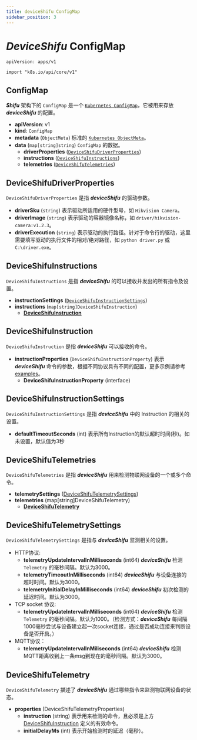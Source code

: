 ```yaml
---
title: deviceShifu ConfigMap
sidebar_position: 3
---
```


# ***DeviceShifu*** ConfigMap

`apiVersion: apps/v1`

`import "k8s.io/api/core/v1"`

## ConfigMap

***Shifu*** 架构下的 `ConfigMap` 是一个 [`Kubernetes ConfigMap`](https://kubernetes.io/docs/reference/kubernetes-api/config-and-storage-resources/config-map-v1/)，它被用来存放 ***deviceShifu*** 的配置。

- **apiVersion**: v1
- **kind**: `ConfigMap`
- **metadata** (`ObjectMeta`)
  标准的 [`Kubernetes ObjectMeta`](https://kubernetes.io/docs/reference/kubernetes-api/common-definitions/object-meta/#ObjectMeta)。
- **data** (`map[string]string`)
  `ConfigMap` 的数据。
  - **driverProperties** ([`DeviceShifuDriverProperties`](#deviceshifudriverproperties))
  - **instructions** ([`DeviceShifuInstructions`](#deviceshifuinstructions))
  - **telemetries** ([`DeviceShifuTelemetries`](#deviceshifutelemetries))

## DeviceShifuDriverProperties

`DeviceShifuDriverProperties` 是指 ***deviceShifu*** 的驱动参数。

- **driverSku** (`string`)
  表示驱动所适用的硬件型号，如 `Hikvision Camera`。
- **driverImage** (`string`)
  表示驱动的容器镜像名称，如 `driver/hikvision-camera:v1.2.3`。
- **driverExecution** (`string`)
  表示驱动的执行路径。针对于命令行的驱动，这里需要填写驱动的执行文件的相对/绝对路径，如 `python driver.py` 或 `C:\driver.exe`。

## DeviceShifuInstructions

`DeviceShifuInstructions` 是指 ***deviceShifu*** 的可以接收并发出的所有指令及设置。

- **instructionSettings** ([`DeviceShifuInstructionSettings`](#deviceshifuinstructionsettings))
- **instructions** (`map[string]DeviceShifuInstruction`)
    - **[DeviceShifuInstruction](#deviceshifuinstruction)**

## DeviceShifuInstruction

`DeviceShifuInstruction` 是指 ***deviceShifu*** 可以接收的命令。

- **instructionProperties** (`DeviceShifuInstructionProperty`)
  表示 ***deviceShifu*** 命令的参数，根据不同协议具有不同的配置，更多示例请参考 [examples](https://github.com/Edgenesis/shifu/tree/main/examples)。
  - **DeviceShifuInstructionProperty** (interface)

## DeviceShifuInstructionSettings

`DeviceShifuInstructionSettings` 是指 ***deviceShifu*** 中的 Instruction 的相关的设置。

- **defaultTimeoutSeconds** (int)
  表示所有Instruction的默认超时时间(秒)。如未设置，默认值为3秒

## DeviceShifuTelemetries

`DeviceShifuTelemetries` 是指 ***deviceShifu*** 用来检测物联网设备的一个或多个命令。

- **telemetrySettings** ([DeviceShifuTelemetrySettings](#deviceshifutelemetrysettings))
- **telemetries** (map[string]DeviceShifuTelemetry)
  - **[DeviceShifuTelemetry](#deviceshifutelemetry)**

## DeviceShifuTelemetrySettings

`DeviceShifuTelemetrySettings` 是指与 ***deviceShifu*** 监测相关的设置。

- HTTP协议:
  - **telemetryUpdateIntervalInMilliseconds** (int64) ***deviceShifu*** 检测 `Telemetry` 的毫秒间隔。默认为3000。
  - **telemetryTimeoutInMilliseconds** (int64) ***deviceShifu*** 与设备连接的超时时间。默认为3000。
  - **telemetryInitialDelayInMilliseconds** (int64) ***deviceShifu*** 初次检测的延迟时间。默认为3000。
- TCP socket 协议:
  - **telemetryUpdateIntervalInMilliseconds** (int64) ***deviceShifu*** 检测 `Telemetry` 的毫秒间隔。默认为1000。（检测方式：***deviceShifu*** 每间隔1000毫秒尝试与设备建立起一次socket连接，通过是否成功连接来判断设备是否开启。）
- MQTT协议：
  - **telemetryUpdateIntervalInMiliseconds** (int64) ***deviceShifu*** 检测MQTT距离收到上一条msg到现在的毫秒间隔。默认为3000。

## DeviceShifuTelemetry

`DeviceShifuTelemetry` 描述了 ***deviceShifu*** 通过哪些指令来监测物联网设备的状态。

- **properties** (DeviceShifuTelemetryProperties)
  - **instruction** (string)
    表示用来检测的命令，且必须是上方 [DeviceShifuInstruction](#deviceshifuinstruction) 定义的有效命令。
  - **initialDelayMs** (int)
    表示开始检测时的延迟（毫秒）。
